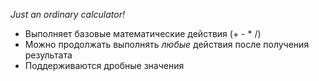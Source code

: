 *Just an ordinary calculator!*

- Выполняет базовые математические действия (+ - * /)
- Можно продолжать выполнять *любые* действия после получения результата
- Поддерживаются дробные значения
